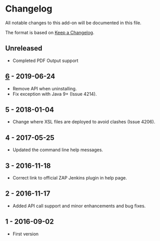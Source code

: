 # Changelog
All notable changes to this add-on will be documented in this file.

The format is based on [Keep a Changelog](https://keepachangelog.com/en/1.0.0/).

## Unreleased

- Completed PDF Output support

## [6] - 2019-06-24

- Remove API when uninstalling.
- Fix exception with Java 9+ (Issue 4214).

## 5 - 2018-01-04

- Change where XSL files are deployed to avoid clashes (Issue 4206).

## 4 - 2017-05-25

- Updated the command line help messages.

## 3 - 2016-11-18

- Correct link to official ZAP Jenkins plugin in help page.

## 2 - 2016-11-17

- Added API call support and minor enhancements and bug fixes.

## 1 - 2016-09-02

- First version

[6]: https://github.com/zaproxy/zap-extensions/releases/exportreport-v6

